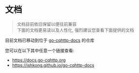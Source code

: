# 文档

> 文档目前依旧保留以便往前兼容
\
下面的文档更易读以及人性化, 强烈建议您查看下面提供的文档

目前文档已移动到位于 [go-cqhttp-docs](https://github.com/ishkong/go-cqhttp-docs) 的仓库

您可以在以下其中任意一个链接查看:

- <https://docs.go-cqhttp.org>
- <https://ishkong.github.io/go-cqhttp-docs>
